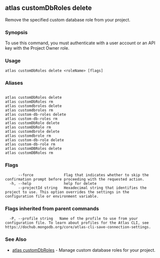 ## atlas customDbRoles delete

Remove the specified custom database role from your project.


### Synopsis

To use this command, you must authenticate with a user account or an API key with the Project Owner role.


### Usage
```
atlas customDbRoles delete <roleName> [flags]
```

### Aliases
```

atlas customDbRoles delete
atlas customDbRoles rm
atlas customdbroles delete
atlas customdbroles rm
atlas custom-db-roles delete
atlas custom-db-roles rm
atlas customDbRole delete
atlas customDbRole rm
atlas customdbrole delete
atlas customdbrole rm
atlas custom-db-role delete
atlas custom-db-role rm
atlas customDBRoles delete
atlas customDBRoles rm
```



### Flags

```
      --force              Flag that indicates whether to skip the confirmation prompt before proceeding with the requested action.
  -h, --help               help for delete
      --projectId string   Hexadecimal string that identifies the project to use. This option overrides the settings in the configuration file or environment variable.

```


### Flags inherited from parent commands

```
  -P, --profile string   Name of the profile to use from your configuration file. To learn about profiles for the Atlas CLI, see https://dochub.mongodb.org/core/atlas-cli-save-connection-settings.

```

### See Also


* [atlas customDbRoles](atlas_customDbRoles.md)	- Manage custom database roles for your project.



